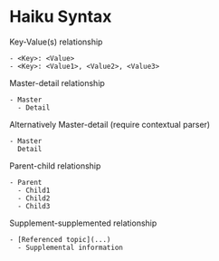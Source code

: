 # Haiku Syntax

Key-Value(s) relationship

```
- <Key>: <Value>
- <Key>: <Value1>, <Value2>, <Value3>
```

Master-detail relationship

```
- Master
  - Detail
```

Alternatively Master-detail (require contextual parser)

```
- Master
  Detail
```

Parent-child relationship

```
- Parent
  - Child1
  - Child2
  - Child3
```

Supplement-supplemented relationship

```
- [Referenced topic](...)
  - Supplemental information
```
